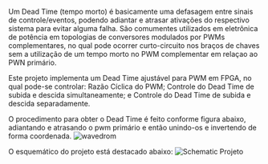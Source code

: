 Um Dead Time (tempo morto) é basicamente uma defasagem entre sinais de controle/eventos, podendo adiantar e atrasar ativações do respectivo sistema para evitar alguma falha. São comumentes utilizados 
em eletrônica de potência em topologias de conversores modulados por PWMs complementares, no qual pode ocorrer curto-circuito nos braços de chaves sem a utilização de um tempo morto no 
PWM complementar em relaçao ao PWN primário.

Este projeto implementa um Dead Time ajustável para PWM em FPGA, no qual pode-se controlar: Razão Cíclica do PWM; Controle do Dead Time de subida e descida simultaneamente; 
e Controle do Dead Time de subida e descida separadamente.

O procedimento para obter o Dead Time é feito conforme figura abaixo, adiantando e atrasando o pwm primário e então unindo-os e invertendo de forma coordenada.
![wavedrom](https://github.com/user-attachments/assets/ef3aaddb-6772-414e-816e-2a336de48cd8)

O esquemático do projeto está destacado abaixo:
![Schematic Projeto](https://github.com/user-attachments/assets/d628976b-fa3f-4920-b3d7-b54338e5fe25)
